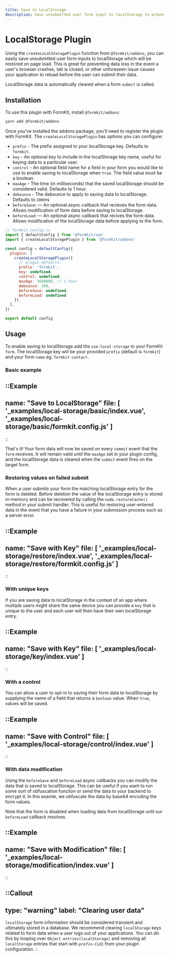 ```yaml
---
title: Save to LocalStorage
description: Save unsubmitted user form input to localStorage to prevent data loss.
---
```


# LocalStorage Plugin

Using the `createLocalStoragePlugin` function from `@formkit/addons`, you can easily save unsubmitted user form inputs to localStorage which will be restored on page load. This is great for preventing data loss in the event a user's browser crashes, tab is closed, or other unforeseen issue causes your application to reload before the user can submit their data.

LocalStorage data is automatically cleared when a form `submit` is called.

## Installation

To use this plugin with FormKit, install `@formkit/addons`:

```bash
yarn add @formkit/addons
```

Once you've installed the addons package, you'll need to register the plugin with FormKit. The `createLocalStoragePlugin` has options you can configure:

- `prefix` - The prefix assigned to your localStorage key. Defaults to `formkit`.
- `key` - An optional key to include in the localStorage key name, useful for keying data to a particular user. 
- `control` - An optional field name for a field in your form you would like to use to enable saving to localStorage when `true`. The field value must be a boolean.
- `maxAge` - The time (in milliseconds) that the saved localStorage should be considered valid. Defaults to 1 hour.
- `debounce` - The debounce to apply to saving data to localStorage. Defaults to `200`ms
- `beforeSave`: — An optional async callback that recieves the form data. Allows modification of form data before saving to localStorage.
- `beforeLoad`: — An optional async callback that recives the form data. Allows modification of the localStorage data before applying to the form.

```js
// formkit.config.js
import { defaultConfig } from '@formkit/vue'
import { createLocalStoragePlugin } from '@formkit/addons'

const config = defaultConfig({
  plugins: [
    createLocalStoragePlugin({
      // plugin defaults:
      prefix: 'formkit',
      key: undefined,
      control: undefined,
      maxAge: 3600000, // 1 hour
      debounce: 200,
      beforeSave: undefined,
      beforeLoad: undefined
    }),
  ],
})

export default config
```

## Usage

To enable saving to localStorage add the `use-local-storage` to your FormKit `form`. The localStorage key will be your provided `prefix` (default is `formkit`) and your form `name` eg. `formkit-contact`.

### Basic example

::Example
---
name: "Save to LocalStorage"
file: [
'_examples/local-storage/basic/index.vue',
'_examples/local-storage/basic/formkit.config.js'
]
---
::

That's it! Your form data will now be saved on every `commit` event that the `form` receives. It will remain valid until the `maxAge` set in your plugin config, and the localStorage data is cleared when the `submit` event fires on the target form.

### Restoring values on failed submit

When a user submits your form the matching localStorage entry for the form is deleted. Before deletion the value of the localStorage entry is stored in-memory and can be recovered by calling the `node.restoreCache()` method in your submit handler. This is useful for restoring user-entered data in the event that you have a failure in your submission process such as a server error.

::Example
---
name: "Save with Key"
file: [
'_examples/local-storage/restore/index.vue',
'_examples/local-storage/restore/formkit.config.js'
]
---
::

### With unique keys

If you are saving data to localStorage in the context of an app where multiple users might share the same device you can provide a `key` that is unique to the user and each user will then have their own localStorage entry.

::Example
---
name: "Save with Key"
file: [
'_examples/local-storage/key/index.vue'
]
---
::


### With a control

You can allow a user to opt-in to saving their form data to localStorage by supplying the name of a field that returns a `boolean` value. When `true`, values will be saved.

::Example
---
name: "Save with Control"
file: [
'_examples/local-storage/control/index.vue'
]
---
::

### With data modification

Using the `beforeSave` and `beforeLoad` async callbacks you can modify the data that is saved to localStorage. This can be useful if you want to run some sort of obfuscation funciton or send the data to your backend to encrypt it. In this examle, we obfuscate the data by base64 encoding the form values.

Note that the form is disabled when loading data from localStorage until our `beforeLoad` callback resolves.

::Example
---
name: "Save with Modification"
file: [
'_examples/local-storage/modification/index.vue'
]
---
::

::Callout
---
type: "warning"
label: "Clearing user data"
---
`localStorage` form information should be considered transient and ultimately stored in a database. We recommend clearing `localStorage` keys related to form data when a user logs out of your applications. You can do this by looping over `Object.entries(localStorage)` and removing all `localStorage` entries that start with <code>${prefix}-${id}</code> from your plugin configuration.
::
